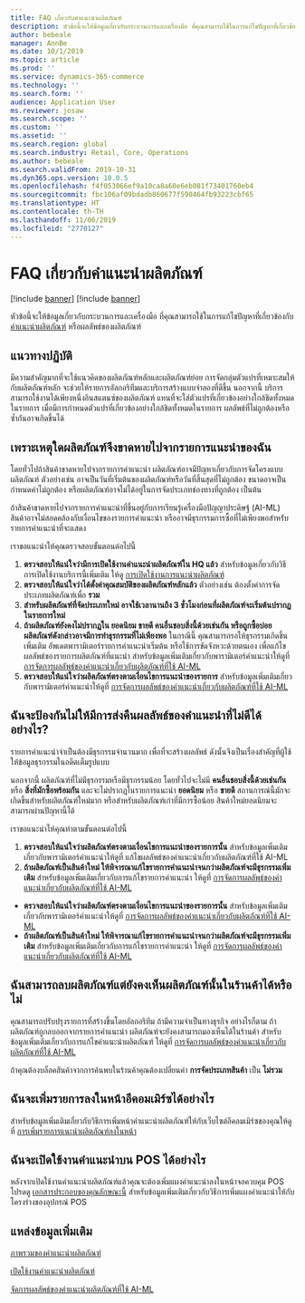 ```yaml
---
title: FAQ เกี่ยวกับคำแนะนำผลิตภัณฑ์
description: หัวข้อนี้จะให้ข้อมูลเกี่ยวกับกระบวนการและเครื่องมือ ที่คุณสามารถใช้ในการแก้ไขปัญหาที่เกี่ยวข้องกับคำแนะนำผลิตภัณฑ์หรือผลลัพธ์ของผลิตภัณฑ์
author: bebeale
manager: AnnBe
ms.date: 10/1/2019
ms.topic: article
ms.prod: ''
ms.service: dynamics-365-commerce
ms.technology: ''
ms.search.form: ''
audience: Application User
ms.reviewer: josaw
ms.search.scope: ''
ms.custom: ''
ms.assetid: ''
ms.search.region: global
ms.search.industry: Retail, Core, Operations
ms.author: bebeale
ms.search.validFrom: 2019-10-31
ms.dyn365.ops.version: 10.0.5
ms.openlocfilehash: f4f053066ef9a10ca8a60e6eb081f73401760eb4
ms.sourcegitcommit: fbc106af09bdadb860677f590464fb93223cbf65
ms.translationtype: HT
ms.contentlocale: th-TH
ms.lasthandoff: 11/06/2019
ms.locfileid: "2770127"
---
```

# <a name="product-recommendations-faq"></a>FAQ เกี่ยวกับคำแนะนำผลิตภัณฑ์

[!include [banner](includes/preview-banner.md)]
[!include [banner](includes/banner.md)]

หัวข้อนี้จะให้ข้อมูลเกี่ยวกับกระบวนการและเครื่องมือ ที่คุณสามารถใช้ในการแก้ไขปัญหาที่เกี่ยวข้องกับ [คำแนะนำผลิตภัณฑ์](product-recommendations.md) หรือผลลัพธ์ของผลิตภัณฑ์

## <a name="best-practices"></a>แนวทางปฏิบัติ
มีความสำคัญมากที่จะใช้แนวคิดของผลิตภัณฑ์หลักและผลิตภัณฑ์ย่อย การจัดกลุ่มตัวแปรที่เหมาะสมให้กับผลิตภัณฑ์หลัก จะช่วยให้รายการอัลกอริทึมและบริการสร้างแบบจำลองที่ดีขึ้น นอกจากนี้ บริการสามารถใช้งานได้เพียงหนึ่งอินสแตนซ์ของผลิตภัณฑ์ แทนที่จะใส่ตัวแปรที่เกี่ยวข้องอย่างใกล้ชิดทั้งหมดในรายการ เมื่อมีการกำหนดตัวแปรที่เกี่ยวข้องอย่างใกล้ชิดทั้งหมดในรายการ ผลลัพธ์ที่ไม่ถูกต้องหรือซ้ำกันอาจเกิดขึ้นได้

## <a name="why-are-products-missing-from-my-recommendation-lists"></a>เพราะเหตุใดผลิตภัณฑ์จึงขาดหายไปจากรายการแนะนำของฉัน

โดยทั่วไปถ้าสินค้าขาดหายไปจากรายการคำแนะนำ ผลิตภัณฑ์อาจมีปัญหาเกี่ยวกับการจัดโครงแบบผลิตภัณฑ์ ตัวอย่างเช่น อาจเป็นวันที่เริ่มต้นของผลิตภัณฑ์หรือวันที่สิ้นสุดที่ไม่ถูกต้อง ขนาดอาจเป็นกำหนดค่าไม่ถูกต้อง หรือผลิตภัณฑ์อาจไม่ได้อยู่ในการจัดประเภทช่องทางที่ถูกต้อง เป็นต้น

ถ้าสินค้าขาดหายไปจากรายการคำแนะนำที่ขึ้นอยู่กับการเรียนรู้เครื่องมือปัญญาประดิษฐ์ (AI-ML) สินค้าอาจไม่สอดคล้องกับเงื่อนไขของรายการคำแนะนำ หรืออาจมีธุรกรรมการซื้อที่ไม่เพียงพอสำหรับรายการคำแนะนำที่จะแสดง

เราขอแนะนำให้คุณตรวจสอบขั้นตอนต่อไปนี้
1. **ตรวจสอบให้แน่ใจว่ามีการเปิดใช้งานคำแนะนำผลิตภัณฑ์ใน HQ แล้ว** สำหรับข้อมูลเกี่ยวกับวิธีการเปิดใช้งานบริการนี้เพิ่มเติม ให้ดู [การเปิดใช้งานการแนะนำผลิตภัณฑ์](enable-product-recommendations.md)
1. **ตรวจสอบให้แน่ใจว่าได้ตั้งค่าคุณสมบัติของผลิตภัณฑ์หลักแล้ว** ตัวอย่างเช่น ต้องตั้งค่าการจัดประเภทผลิตภัณฑ์เพื่อ **รวม**
1. **สำหรับผลิตภัณฑ์ที่จัดประเภทใหม่ อาจใช้เวลานานถึง 3 ชั่วโมงก่อนที่ผลิตภัณฑ์จะเริ่มต้นปรากฏในรายการใหม่**
1. **ถ้าผลิตภัณฑ์ยังคงไม่ปรากฏใน ยอดนิยม ขายดี คนอื่นชอบสิ่งนี้ด้วยเช่นกัน หรือถูกซื้อบ่อย ผลิตภัณฑ์ดังกล่าวอาจมีการทำธุรกรรมที่ไม่เพียงพอ** ในกรณีนี้ คุณสามารถรอให้ธุรกรรมเกิดขึ้นเพิ่มเติม อัพเดตพารามิเตอร์รายการคำแนะนำเริ่มต้น หรือใช้การขัดจังหวะด้วยตนเอง เพื่อแก้ไขผลลัพธ์ของรายการผลิตภัณฑ์ที่แนะนำ สำหรับข้อมูลเพิ่มเติมเกี่ยวกับพารามิเตอร์คำแนะนำให้ดูที่ [การจัดการผลลัพธ์ของคำแนะนำเกี่ยวกับผลิตภัณฑ์ที่ใช้ AI-ML](modify-product-recommendation-results.md)
1. **ตรวจสอบให้แน่ใจว่าผลิตภัณฑ์ตรงตามเงื่อนไขการแนะนำของรายการ** สำหรับข้อมูลเพิ่มเติมเกี่ยวกับพารามิเตอร์คำแนะนำให้ดูที่ [การจัดการผลลัพธ์ของคำแนะนำเกี่ยวกับผลิตภัณฑ์ที่ใช้ AI-ML](modify-product-recommendation-results.md)

## <a name="how-can-i-prevent-poor-recommendation-results-from-being-returned"></a>ฉันจะป้องกันไม่ให้มีการส่งคืนผลลัพธ์ของคำแนะนำที่ไม่ดีได้อย่างไร?

รายการคำแนะนำจำเป็นต้องมีธุรกรรมจำนวนมาก เพื่อที่จะสร้างผลลัพธ์ ดังนั้นจึงเป็นเรื่องสำคัญที่ผู้ใช้ให้ข้อมูลธุรกรรมในอดีตเต็มรูปแบบ

นอกจากนี้ ผลิตภัณฑ์ที่ไม่มีธุรกรรมหรือมีธุรกรรมน้อย โดยทั่วไปจะไม่มี **คนอื่นชอบสิ่งนี้ด้วยเช่นกัน** หรือ **สิ่งที่มักซื้อพร้อมกัน**  และจะไม่ปรากฏในรายการแนะนำ **ยอดนิยม** หรือ **ขายดี** สถานการณ์นี้มักจะเกิดขึ้นสำหรับผลิตภัณฑ์ใหม่มาก หรือสำหรับผลิตภัณฑ์เก่าที่มีการซื้อน้อย สินค้าใหม่ยอดนิยมจะสามารถผ่านปัญหานี้ได้

เราขอแนะนำให้คุณทำตามขั้นตอนต่อไปนี้
1. **ตรวจสอบให้แน่ใจว่าผลิตภัณฑ์ตรงตามเงื่อนไขการแนะนำของรายการนั้น** สำหรับข้อมูลเพิ่มเติมเกี่ยวกับพารามิเตอร์คำแนะนำให้ดูที่ แก้ไขผลลัพธ์ของคำแนะนำเกี่ยวกับผลิตภัณฑ์ที่ใช้ AI-ML
1. **ถ้าผลิตภัณฑ์เป็นสินค้าใหม่ ให้พิจารณาแก้ไขรายการคำแนะนำจนกว่าผลิตภัณฑ์จะมีธุรกรรมเพิ่มเติม** สำหรับข้อมูลเพิ่มเติมเกี่ยวกับการแก้ไขรายการคำแนะนำ ให้ดูที่ [การจัดการผลลัพธ์ของคำแนะนำเกี่ยวกับผลิตภัณฑ์ที่ใช้ AI-ML](modify-product-recommendation-results.md)


- **ตรวจสอบให้แน่ใจว่าผลิตภัณฑ์ตรงตามเงื่อนไขการแนะนำของรายการนั้น** สำหรับข้อมูลเพิ่มเติมเกี่ยวกับพารามิเตอร์คำแนะนำให้ดูที่ [การจัดการผลลัพธ์ของคำแนะนำเกี่ยวกับผลิตภัณฑ์ที่ใช้ AI-ML](modify-product-recommendation-results.md)
- **ถ้าผลิตภัณฑ์เป็นสินค้าใหม่ ให้พิจารณาแก้ไขรายการคำแนะนำจนกว่าผลิตภัณฑ์จะมีธุรกรรมเพิ่มเติม** สำหรับข้อมูลเพิ่มเติมเกี่ยวกับการแก้ไขรายการคำแนะนำ ให้ดูที่ [การจัดการผลลัพธ์ของคำแนะนำเกี่ยวกับผลิตภัณฑ์ที่ใช้ AI-ML](modify-product-recommendation-results.md)

## <a name="can-i-remove-a-product-but-still-see-it-in-the-store"></a>ฉันสามารถลบผลิตภัณฑ์แต่ยังคงเห็นผลิตภัณฑ์นั้นในร้านค้าได้หรือไม่

คุณสามารถปรับปรุงรายการที่สร้างขึ้นโดยอัลกอริทึม ถ้ามีความจำเป็นทางธุรกิจ อย่างไรก็ตาม ถ้าผลิตภัณฑ์ถูกลบออกจากรายการคำแนะนำ ผลิตภัณฑ์จะยังคงสามารถมองเห็นได้ในร้านค้า สำหรับข้อมูลเพิ่มเติมเกี่ยวกับการแก้ไขคำแนะนำผลิตภัณฑ์ ให้ดูที่ [การจัดการผลลัพธ์ของคำแนะนำเกี่ยวกับผลิตภัณฑ์ที่ใช้ AI-ML](modify-product-recommendation-results.md)

ถ้าคุณต้องบล็อคสินค้าจากการค้นพบในร้านค้าคุณต้องเปลี่ยนค่า **การจัดประเภทสินค้า** เป็น **ไม่รวม**

## <a name="how-do-i-add-a-list-to-an-e-commerce-page"></a>ฉันจะเพิ่มรายการลงในหน้าอีคอมเมิร์ซได้อย่างไร

สำหรับข้อมูลเพิ่มเติมเกี่ยวกับวิธีการเพิ่มหน้าคำแนะนำผลิตภัณฑ์ให้กับเว็บไซต์อีคอมเมิร์ซของคุณให้ดูที่ [การเพิ่มรายการแนะนำผลิตภัณฑ์ลงในหน้า](add-reco-list-to-page.md)

## <a name="how-do-i-enable-recommendations-on-pos"></a>ฉันจะเปิดใช้งานคำแนะนำบน POS ได้อย่างไร

หลังจากเปิดใช้งานคำแนะนำผลิตภัณฑ์แล้วคุณจะต้องเพิ่มแผงคำแนะนำลงในหน้าจอควบคุม POS โปรดดู [เอกสารประกอบของคุณลักษณะนี้](https://docs.microsoft.com/en-us/dynamics365/unified-operations/retail/add-recommendations-control-pos-screen) สำหรับข้อมูลเพิ่มเติมเกี่ยวกับวิธีการเพิ่มแผงคำแนะนำให้กับโครงร่างของอุปกรณ์ POS

## <a name="additional-resources"></a>แหล่งข้อมูลเพิ่มเติม

[ภาพรวมของคำแนะนำผลิตภัณฑ์](product-recommendations.md)

[เปิดใช้งานคำแนะนำผลิตภัณฑ์](enable-product-recommendations.md)

[จัดการผลลัพธ์ของคำแนะนำผลิตภัณฑ์ที่ใช้ AI-ML](modify-product-recommendation-results.md)
